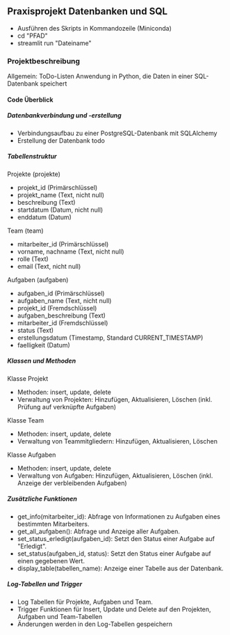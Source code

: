 ## Praxisprojekt Datenbanken und SQL
- Ausführen des Skripts in Kommandozeile (Miniconda)
- cd "PFAD"
- streamlit run "Dateiname"

### Projektbeschreibung

Allgemein: ToDo-Listen Anwendung in Python, die Daten in einer SQL-Datenbank speichert

#### Code Überblick

##### Datenbankverbindung und -erstellung

- Verbindungsaufbau zu einer PostgreSQL-Datenbank mit SQLAlchemy
- Erstellung der Datenbank todo

##### Tabellenstruktur

Projekte (projekte)
- projekt_id (Primärschlüssel)
- projekt_name (Text, nicht null)
- beschreibung (Text)
- startdatum (Datum, nicht null)
- enddatum (Datum)

Team (team)
- mitarbeiter_id (Primärschlüssel)
- vorname, nachname (Text, nicht null)
- rolle (Text)
- email (Text, nicht null)

Aufgaben (aufgaben)
- aufgaben_id (Primärschlüssel)
- aufgaben_name (Text, nicht null)
- projekt_id (Fremdschlüssel)
- aufgaben_beschreibung (Text)
- mitarbeiter_id (Fremdschlüssel)
- status (Text)
- erstellungsdatum (Timestamp, Standard CURRENT_TIMESTAMP)
- faelligkeit (Datum)

##### Klassen und Methoden

Klasse Projekt
- Methoden: insert, update, delete
- Verwaltung von Projekten: Hinzufügen, Aktualisieren, Löschen (inkl. Prüfung auf verknüpfte Aufgaben)

Klasse Team
- Methoden: insert, update, delete
- Verwaltung von Teammitgliedern: Hinzufügen, Aktualisieren, Löschen

Klasse Aufgaben
- Methoden: insert, update, delete
- Verwaltung von Aufgaben: Hinzufügen, Aktualisieren, Löschen (inkl. Anzeige der verbleibenden Aufgaben)

##### Zusätzliche Funktionen
- get_info(mitarbeiter_id): Abfrage von Informationen zu Aufgaben eines bestimmten Mitarbeiters.
- get_all_aufgaben(): Abfrage und Anzeige aller Aufgaben.
- set_status_erledigt(aufgaben_id): Setzt den Status einer Aufgabe auf "Erledigt".
- set_status(aufgaben_id, status): Setzt den Status einer Aufgabe auf einen gegebenen Wert.
- display_table(tabellen_name): Anzeige einer Tabelle aus der Datenbank.

##### Log-Tabellen und Trigger
- Log Tabellen für Projekte, Aufgaben und Team.
- Trigger Funktionen für Insert, Update und Delete auf den Projekten, Aufgaben und Team-Tabellen
- Änderungen werden in den Log-Tabellen gespeichern


